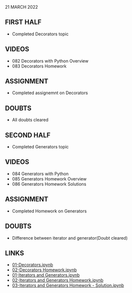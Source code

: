 21 MARCH 2022

## FIRST HALF

- Completed Decorators topic

## VIDEOS

- 082 Decorators with Python Overview
- 083 Decorators Homework

## ASSIGNMENT

- Completed assignemnt on Decorators

## DOUBTS

- All doubts cleared

## SECOND HALF

- Completed Generators topic

## VIDEOS

- 084 Generators with Python
- 085 Generators Homework Overview
- 086 Generators Homework Solutions

## ASSIGNMENT

- Completed Homework on Generators

## DOUBTS

- Difference between iterator and generator(Doubt cleared)

## LINKS

- [01-Decorators.ipynb](https://github.com/Pierian-Data/Complete-Python-3-Bootcamp/blob/master/10-Python%20Decorators/01-Decorators.ipynb)
- [02-Decorators Homework.ipynb](https://github.com/Pierian-Data/Complete-Python-3-Bootcamp/blob/master/10-Python%20Decorators/02-Decorators%20Homework.ipynb)
- [01-Iterators and Generators.ipynb](https://github.com/Pierian-Data/Complete-Python-3-Bootcamp/blob/master/11-Python%20Generators/01-Iterators%20and%20Generators.ipynb)
- [02-Iterators and Generators Homework.ipynb](https://github.com/Pierian-Data/Complete-Python-3-Bootcamp/blob/master/11-Python%20Generators/02-Iterators%20and%20Generators%20Homework.ipynb)
- [03-Iterators and Generators Homework - Solution.ipynb](https://github.com/Pierian-Data/Complete-Python-3-Bootcamp/blob/master/11-Python%20Generators/03-Iterators%20and%20Generators%20Homework%20-%20Solution.ipynb)